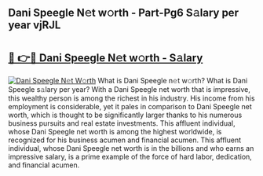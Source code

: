 ## Dani Speegle N𝚎t w𝚘rth - Part-Pg6 S𝚊lary per year vjRJL

# <h2><a href="http://gc44vou.nevu.top/?p=Dani+Speegle">🔗 👉🔴 Dani Speegle N𝚎t w𝚘rth - S𝚊lary</a></h2>

[![Dani Speegle N𝚎t W𝚘rth](https://i.imgur.com/Oavwk0R.jpeg)](http://gc44vou.nevu.top/?p=Dani+Speegle)
What is Dani Speegle n𝚎t w𝚘rth? What is Dani Speegle s𝚊lary per year?
With a Dani Speegle net worth that is impressive, this wealthy person is among the richest in his industry. His income from his employment is considerable, yet it pales in comparison to Dani Speegle net worth, which is thought to be significantly larger thanks to his numerous business pursuits and real estate investments. This affluent individual, whose Dani Speegle net worth is among the highest worldwide, is recognized for his business acumen and financial acumen. This affluent individual, whose Dani Speegle net worth is in the billions and who earns an impressive salary, is a prime example of the force of hard labor, dedication, and financial acumen.
